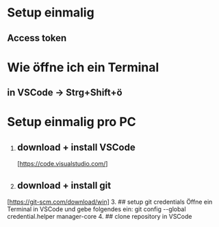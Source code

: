 # Setup einmalig
## Access token
# Wie öffne ich ein Terminal
## in VSCode -> Strg+Shift+ö
# Setup einmalig pro PC
1. ## download + install VSCode  
    [https://code.visualstudio.com/]
2. ## download + install git
[https://git-scm.com/download/win]
3. ## setup git credentials
    Öffne ein Terminal in VSCode und gebe folgendes ein:
        git config --global credential.helper manager-core
4. ## clone repository in VSCode

